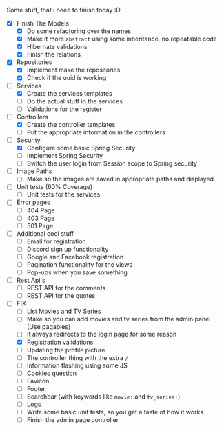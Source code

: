 Some stuff, that i need to finish today :D
- [X] Finish The Models
  - [X] Do some refactoring over the names
  - [X] Make it more `abstract` using some inheritance, no repeatable code
  - [X] Hibernate validations
  - [X] Finish the relations
- [X] Repositories
  - [X] Implement make the repositories
  - [X] Check if the uuid is working
- [ ] Services
  - [X] Create the services templates
  - [ ] Do the actual stuff in the services
  - [ ] Validations for the register
- [ ] Controllers
  - [X] Create the controller templates
  - [ ] Put the appropriate information in the controllers
- [ ] Security
  - [X] Configure some basic Spring Security 
  - [ ] Implement Spring Security
  - [ ] Switch the user login from Session scope to Spring security
- [ ] Image Paths
  - [ ] Make so the images are saved in appropriate paths and displayed 
- [ ] Unit tests (60% Coverage)
  - [ ] Unit tests for the services
- [ ] Error pages
  - [ ] 404 Page
  - [ ] 403 Page 
  - [ ] 501 Page
- [ ] Additional cool stuff
  - [ ] Email for registration
  - [ ] Discord sign up functionality
  - [ ] Google and Facebook registration
  - [ ] Pagination functionality for the views
  - [ ] Pop-ups when you save something
- [ ] Rest Api's
  - [ ] REST API for the comments
  - [ ] REST API for the quotes
- [ ] FIX
  - [ ] List Movies and TV Series
  - [ ] Make so you can add movies and tv series from the admin panel (Use pagables)
  - [ ] It always redirects to the login page for some reason
  - [X] Registration validations
  - [ ] Updating the profile picture
  - [ ] The controller thing with the extra `/`
  - [ ] Information flashing using some JS
  - [ ] Cookies question
  - [ ] Favicon
  - [ ] Footer
  - [ ] Searchbar (with keywords like `movie:` and `tv_series:`)
  - [ ] Logs 
  - [ ] Write some basic unit tests, so you get a taste of how it works
  - [ ] Finish the admin page controller 
